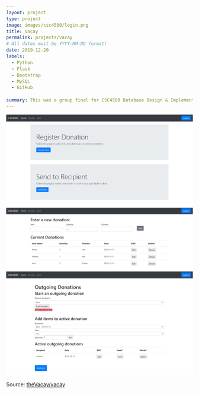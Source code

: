 ```yaml
---
layout: project
type: project
image: images/csc4500/login.png
title: Vacay
permalink: projects/vacay
# All dates must be YYYY-MM-DD format!
date: 2019-12-20
labels:
  - Python
  - Flask
  - Bootstrap
  - MySQL
  - GitHub

summary: This was a group final for CSC4500 Database Design & Implement.
---
```


<img  src="../images/csc4500/mainPage.jpg">
<img  src="../images/csc4500/donation.jpg">
<img  src="../images/csc4500/sendDonation.jpg">



Source: <a href="https://github.com/theVacay/vacay"><i class="large github icon"></i>theVacay/vacay</a>
